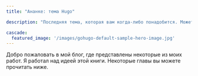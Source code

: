 ```yaml
---
title: "Ананке: тема Hugo"

description: "Последняя тема, которая вам когда-либо понадобится. Может быть."

cascade:
  featured_image: '/images/gohugo-default-sample-hero-image.jpg'
---
```

Добро пожаловать в мой блог, где представлены некоторые из моих работ.
Я работал над идеей этой книги. Некоторые главы вы можете прочитать ниже.
